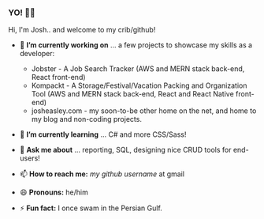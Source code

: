 ### YO! 👋🤖

Hi, I'm Josh.. and welcome to my crib/github!


- 🔭 **I’m currently working on** ... a few projects to showcase my skills as a developer:

  - Jobster - A Job Search Tracker (AWS and MERN stack back-end, React front-end)
  - Kompackt - A Storage/Festival/Vacation Packing and Organization Tool (AWS and MERN stack back-end, React and React Native front-end)
  - josheasley.com - my soon-to-be other home on the net, and home to my blog and non-coding projects.
 
- 🌱 **I’m currently learning** ... C# and more CSS/Sass!

- 💬 **Ask me about** ... reporting, SQL, designing nice CRUD tools for end-users!

- 📫 **How to reach me:** *my github username* at gmail

- 😄 **Pronouns:** he/him

- ⚡ **Fun fact:** I once swam in the Persian Gulf.
